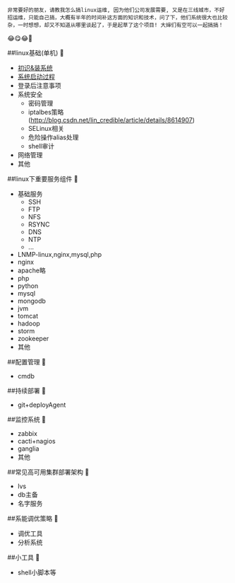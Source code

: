 ``非常要好的朋友，请教我怎么搞linux运维, 因为他们公司发展需要, 又是在三线城市，不好招运维，只能自己搞，大概有半年的时间补这方面的知识和技术，问了下，他们系统很大也比较杂，一时想想，却又不知道从哪里谈起了，于是起草了这个项目! 大婶们有空可以一起搞搞！``

:joy::yum::joy::round_pushpin:


##linux基础(单机) :apple:
- [初识&装系统](./初识linux.md)
- [系统启动过程](./images/linux-start.png)
- 登录后注意事项
- 系统安全
  - 密码管理
  - iptalbes策略(http://blog.csdn.net/lin_credible/article/details/8614907)
  - SELinux相关
  - 危险操作alias处理
  - shell审计
- 网络管理
- 其他

##linux下重要服务组件 :cherries:
- 基础服务
  - SSH
  - FTP
  - NFS
  - RSYNC
  - DNS
  - NTP
  - ...
- LNMP-linux,nginx,mysql,php
- nginx
- apache略 
- php
- python
- mysql
- mongodb
- jvm
- tomcat
- hadoop
- storm
- zookeeper
- 其他

##配置管理 :grapes: 
- cmdb

##持续部署 :tangerine:
- git+deployAgent

##监控系统 :tangerine:
- zabbix
- cacti+nagios
- ganglia
- 其他

##常见高可用集群部署架构 :tomato:
- lvs
- db主备
- 名字服务

##系能调优策略 :corn:
- 调优工具
- 分析系统

##小工具 :green_apple:
- shell小脚本等


